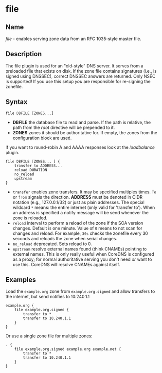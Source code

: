 # file

## Name

*file* - enables serving zone data from an RFC 1035-style master file.

## Description

The file plugin is used for an "old-style" DNS server. It serves from a preloaded file that exists
on disk. If the zone file contains signatures (i.e., is signed using DNSSEC), correct DNSSEC answers
are returned. Only NSEC is supported! If you use this setup *you* are responsible for re-signing the
zonefile.

## Syntax

~~~
file DBFILE [ZONES...]
~~~

* **DBFILE** the database file to read and parse. If the path is relative, the path from the *root*
  directive will be prepended to it.
* **ZONES** zones it should be authoritative for. If empty, the zones from the configuration block
    are used.

If you want to round-robin A and AAAA responses look at the *loadbalance* plugin.

~~~
file DBFILE [ZONES... ] {
    transfer to ADDRESS...
    reload DURATION
    no_reload
    upstream
}
~~~

* `transfer` enables zone transfers. It may be specified multiples times. `To` or `from` signals
  the direction. **ADDRESS** must be denoted in CIDR notation (e.g., 127.0.0.1/32) or just as plain
  addresses. The special wildcard `*` means: the entire internet (only valid for 'transfer to').
  When an address is specified a notify message will be send whenever the zone is reloaded.
* `reload` interval to perform a reload of the zone if the SOA version changes. Default is one minute.
  Value of `0` means to not scan for changes and reload. For example, `30s` checks the zonefile every 30 seconds
  and reloads the zone when serial changes.
* `no_reload` deprecated. Sets reload to 0.
* `upstream` resolve external names found (think CNAMEs) pointing to external names. This is only
  really useful when CoreDNS is configured as a proxy; for normal authoritative serving you don't
  need *or* want to use this. CoreDNS will resolve CNAMEs against itself.

## Examples

Load the `example.org` zone from `example.org.signed` and allow transfers to the internet, but send
notifies to 10.240.1.1

~~~ corefile
example.org {
    file example.org.signed {
        transfer to *
        transfer to 10.240.1.1
    }
}
~~~

Or use a single zone file for multiple zones:

~~~
. {
    file example.org.signed example.org example.net {
        transfer to *
        transfer to 10.240.1.1
    }
}
~~~
